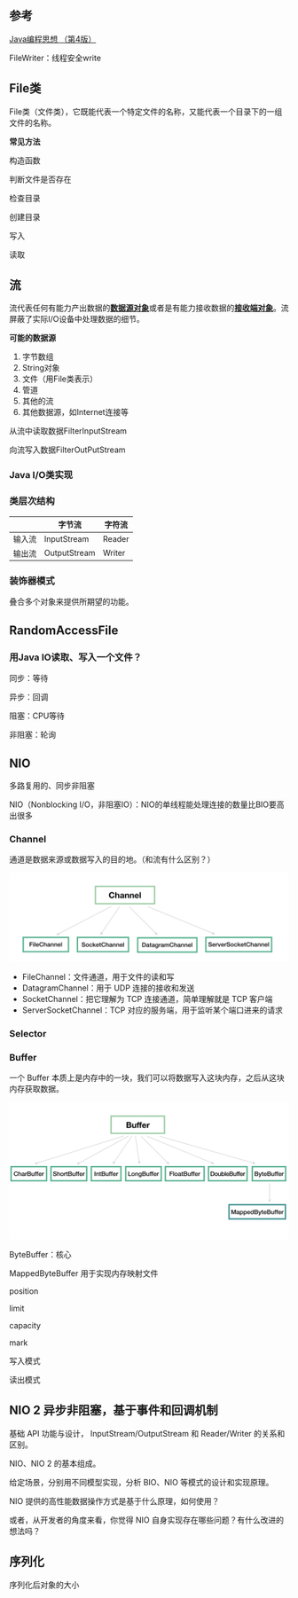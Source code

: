 

## 参考

[Java编程思想 （第4版）](https://book.douban.com/subject/2130190/)



FileWriter：线程安全write



## File类

File类（文件类），它既能代表一个特定文件的名称，又能代表一个目录下的一组文件的名称。

**常见方法**

构造函数

判断文件是否存在

检查目录

创建目录

写入

读取



## 流

流代表任何有能力产出数据的<u>**数据源对象**</u>或者是有能力接收数据的<u>**接收端对象**</u>。流屏蔽了实际I/O设备中处理数据的细节。

**可能的数据源**

1. 字节数组
2. String对象
3. 文件（用File类表示）
4. 管道
5. 其他的流
6. 其他数据源，如Internet连接等

从流中读取数据FilterInputStream

向流写入数据FilterOutPutStream

### Java I/O类实现

### 类层次结构

|        | 字节流       | 字符流 |
| ------ | ------------ | ------ |
| 输入流 | InputStream  | Reader |
| 输出流 | OutputStream | Writer |

### 装饰器模式

叠合多个对象来提供所期望的功能。





## RandomAccessFile



### 用Java IO读取、写入一个文件？





同步：等待

异步：回调

阻塞：CPU等待

非阻塞：轮询

### 



## NIO

多路复用的、同步非阻塞

NIO（Nonblocking I/O，非阻塞IO）：NIO的单线程能处理连接的数量比BIO要高出很多

### Channel

通道是数据来源或数据写入的目的地。（和流有什么区别？）

![](./assert/channel.png)

- FileChannel：文件通道，用于文件的读和写
- DatagramChannel：用于 UDP 连接的接收和发送
- SocketChannel：把它理解为 TCP 连接通道，简单理解就是 TCP 客户端
- ServerSocketChannel：TCP 对应的服务端，用于监听某个端口进来的请求

### Selector

### Buffer

一个 Buffer 本质上是内存中的一块，我们可以将数据写入这块内存，之后从这块内存获取数据。

![](./assert/6.png)



ByteBuffer：核心

MappedByteBuffer 用于实现内存映射文件

position

limit

capacity

mark



写入模式

读出模式

## NIO 2 异步非阻塞，基于事件和回调机制

基础 API 功能与设计， InputStream/OutputStream 和 Reader/Writer 的关系和区别。

NIO、NIO 2 的基本组成。

给定场景，分别用不同模型实现，分析 BIO、NIO 等模式的设计和实现原理。

NIO 提供的高性能数据操作方式是基于什么原理，如何使用？

或者，从开发者的角度来看，你觉得 NIO 自身实现存在哪些问题？有什么改进的想法吗？



## 序列化

序列化后对象的大小
